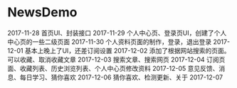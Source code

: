 # NewsDemo
2017-11-28  首页UI、封装接口
2017-11-29  个人中心页、登录页UI，创建了个人中心页的一些二级页面
2017-11-30  个人资料页面的制作，登录，退出登录
2017-12-01  基本上晚上了UI，还差订阅设置
2017-12-02  添加了根据网站搜索的页面。可以收藏、取消收藏文章
2017-12-03  搜索文章、搜索网页
2017-12-04  订阅页面、收藏列表、历史浏览列表、个人中心页修改资料
2017-12-05  意见反馈、消息、每日学习、猜你喜欢
2017-12-06  猜你喜欢、检测更新、关于
2017-12-07
